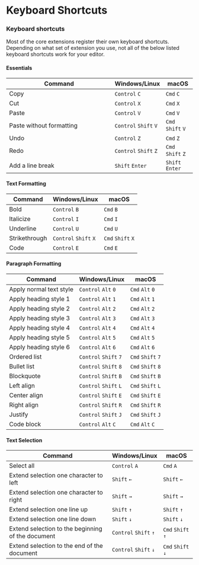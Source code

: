 # Keyboard Shortcuts

### Keyboard shortcuts

Most of the core extensions register their own keyboard shortcuts. Depending on what set of extension you use, not all of the below listed keyboard shortcuts work for your editor.

#### Essentials

<table><thead><tr><th width="269.3333333333333">Command</th><th>Windows/Linux</th><th>macOS</th></tr></thead><tbody><tr><td>Copy</td><td><code>Control</code> <code>C</code></td><td><code>Cmd</code> <code>C</code></td></tr><tr><td>Cut</td><td><code>Control</code> <code>X</code></td><td><code>Cmd</code> <code>X</code></td></tr><tr><td>Paste</td><td><code>Control</code> <code>V</code></td><td><code>Cmd</code> <code>V</code></td></tr><tr><td>Paste without formatting</td><td><code>Control</code> <code>Shift</code> <code>V</code></td><td><code>Cmd</code> <code>Shift</code> <code>V</code></td></tr><tr><td>Undo</td><td><code>Control</code> <code>Z</code></td><td><code>Cmd</code> <code>Z</code></td></tr><tr><td>Redo</td><td><code>Control</code> <code>Shift</code> <code>Z</code></td><td><code>Cmd</code> <code>Shift</code> <code>Z</code></td></tr><tr><td>Add a line break</td><td><code>Shift</code> <code>Enter</code></td><td><code>Shift</code> <code>Enter</code></td></tr></tbody></table>

#### Text Formatting

| Command       | Windows/Linux         | macOS             |
| ------------- | --------------------- | ----------------- |
| Bold          | `Control` `B`         | `Cmd` `B`         |
| Italicize     | `Control` `I`         | `Cmd` `I`         |
| Underline     | `Control` `U`         | `Cmd` `U`         |
| Strikethrough | `Control` `Shift` `X` | `Cmd` `Shift` `X` |
| Code          | `Control` `E`         | `Cmd` `E`         |

#### Paragraph Formatting

| Command                 | Windows/Linux         | macOS             |
| ----------------------- | --------------------- | ----------------- |
| Apply normal text style | `Control` `Alt` `0`   | `Cmd` `Alt` `0`   |
| Apply heading style 1   | `Control` `Alt` `1`   | `Cmd` `Alt` `1`   |
| Apply heading style 2   | `Control` `Alt` `2`   | `Cmd` `Alt` `2`   |
| Apply heading style 3   | `Control` `Alt` `3`   | `Cmd` `Alt` `3`   |
| Apply heading style 4   | `Control` `Alt` `4`   | `Cmd` `Alt` `4`   |
| Apply heading style 5   | `Control` `Alt` `5`   | `Cmd` `Alt` `5`   |
| Apply heading style 6   | `Control` `Alt` `6`   | `Cmd` `Alt` `6`   |
| Ordered list            | `Control` `Shift` `7` | `Cmd` `Shift` `7` |
| Bullet list             | `Control` `Shift` `8` | `Cmd` `Shift` `8` |
| Blockquote              | `Control` `Shift` `B` | `Cmd` `Shift` `B` |
| Left align              | `Control` `Shift` `L` | `Cmd` `Shift` `L` |
| Center align            | `Control` `Shift` `E` | `Cmd` `Shift` `E` |
| Right align             | `Control` `Shift` `R` | `Cmd` `Shift` `R` |
| Justify                 | `Control` `Shift` `J` | `Cmd` `Shift` `J` |
| Code block              | `Control` `Alt` `C`   | `Cmd` `Alt` `C`   |

#### Text Selection

| Command                                           | Windows/Linux         | macOS             |
| ------------------------------------------------- | --------------------- | ----------------- |
| Select all                                        | `Control` `A`         | `Cmd` `A`         |
| Extend selection one character to left            | `Shift` `←`           | `Shift` `←`       |
| Extend selection one character to right           | `Shift` `→`           | `Shift` `→`       |
| Extend selection one line up                      | `Shift` `↑`           | `Shift` `↑`       |
| Extend selection one line down                    | `Shift` `↓`           | `Shift` `↓`       |
| Extend selection to the beginning of the document | `Control` `Shift` `↑` | `Cmd` `Shift` `↑` |
| Extend selection to the end of the document       | `Control` `Shift` `↓` | `Cmd` `Shift` `↓` |
